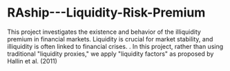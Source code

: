 # RAship---Liquidity-Risk-Premium
This project investigates the existence and behavior of the illiquidity premium in financial markets. Liquidity is crucial for market stability, and illiquidity is often linked to financial crises. .  In this project, rather than using traditional "liquidity proxies," we apply "liquidity factors" as proposed by Hallin et al. (2011)

